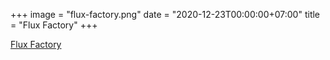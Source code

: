 +++
image = "flux-factory.png"
date = "2020-12-23T00:00:00+07:00"
title = "Flux Factory"
+++

[Flux Factory](https://fluxfactory.org)
